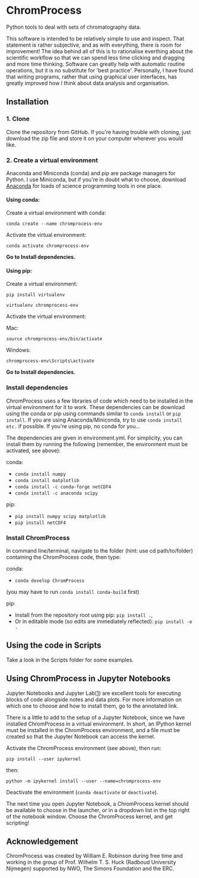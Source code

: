 # ChromProcess

Python tools to deal with sets of chromatography data.

This software is intended to be relatively simple to use and inspect. That statement is rather subjective, and as with everything, there is room for improvement! The idea behind all of this is to rationalise everthing about the scientific workflow so that we can spend less time clicking and dragging and more time thinking. Software can greatly help with automatic routine operations, but it is no substitute for 'best practice'. Personally, I have found that writing programs, rather that using graphical user interfaces, has greatly improved how I think about data analysis and organisation.

## Installation

### 1. Clone

Clone the repository from GitHub. If you're having trouble with cloning, just download the zip file and store it on your computer wherever you would like.

### 2. Create a virtual environment

Anaconda and Miniconda (conda) and pip are package managers for Python. I use Miniconda, but if you're in doubt what to choose, download [Anaconda](https://www.anaconda.com/products/individual-b#Downloads, 'Anaconda') for loads of science programming tools in one place.

#### Using conda:

Create a virtual environment with conda:

`conda create --name chromprocess-env`

Activate the virtual environment:

`conda activate chromprocess-env`

**Go to Install dependencies.**

#### Using pip:

Create a virtual environment:

`pip install virtualenv`

`virtualenv chromprocess-env`

Activate the virtual environment:

Mac:

`source chromprocess-env/bin/activate`

Windows:

`chromprocess-env\Scripts\activate`

**Go to Install dependencies.**

### Install dependencies

ChromProcess uses a few libraries of code which need to be installed in the virtual environment for it to work. These dependencies can be download using the conda or pip using commands similar to `conda install` or `pip install`. If you are using Anaconda/Miniconda, try to use `conda install etc.` if possible. If you're using pip, no conda for you...

The dependencies are given in environment.yml. For simplicity, you can install them by running the following (remember, the environment must be activated, see above):

conda:
- `conda install numpy`
- `conda install matplotlib`
- `conda install -c conda-forge netCDF4`
- `conda install -c anaconda scipy `

pip:
- `pip install numpy scipy matplotlib`
- `pip install netCDF4`

### Install ChromProcess

In command line/terminal, navigate to the folder (hint: use cd path/to/folder) containing the ChromProcess code, then type:

conda:
  - `conda develop ChromProcess`

  (you may have to run `conda install conda-build` first)

pip:
  - Install from the repository root using pip: `pip install .`,
  - Or in editable mode (so edits are immediately reflected): `pip install -e .`

## Using the code in Scripts

Take a look in the Scripts folder for some examples.

## Using ChromProcess in Jupyter Notebooks

Jupyter Notebooks and Jupyter Lab([1][jupyter-link]) are excellent tools for executing blocks of code alongside notes and data plots.
For more information on which one to choose and how to install them, go to the annotated link.

There is a little to add to the setup of a Jupyter Notebook, since we have installed ChromProcess in a virtual environment. In short, an IPython kernel must be installed in the ChromProcess environment, and a file must be created so that the Jupyter Notebook can access the kernel.

Activate the ChromProcess environment (see above), then run:

`pip install --user ipykernel`

then:

`python -m ipykernel install --user --name=chromprocess-env`

Deactivate the environment (`conda deactivate` or `deactivate`).

The next time you open Jupyter Notebook, a ChromProcess kernel should be available to choose in the launcher, or in a dropdown list in the top right of the notebook window. Choose the ChromProcess kernel, and get scripting!

## Acknowledgement

ChromProcess was created by William E. Robinson during free time and working in the group of Prof. Wilhelm T. S. Huck (Radboud University Nijmegen) supported by NWO, The Simons Foundation and the ERC.

[jupyter-link]: https://jupyter.org
